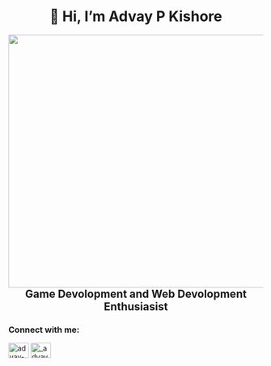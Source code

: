 <h1 align="center">👋 Hi, I’m Advay P Kishore</h1>
<img align="right" height="500" width="1000" src=https://i0.wp.com/newsblog.drexel.edu/wp-content/uploads/2023/07/video_game-AI-iStock-1412522260.jpeg?ssl=1">
<h2 align="center">Game Devolopment and Web Devolopment Enthusiasist </h2>

<h3 align="left">Connect with me:</h3>
<a href="www.linkedin.com/in/advay-p-kishore" target="blank"><img align="center" src="https://raw.githubusercontent.com/rahuldkjain/github-profile-readme-generator/master/src/images/icons/Social/linked-in-alt.svg" alt="advay-p-kishore" height="30" width="40" /></a>
<a href="https://instagram.com/_advay_k" target="blank"><img align="center" src="https://raw.githubusercontent.com/rahuldkjain/github-profile-readme-generator/master/src/images/icons/Social/instagram.svg" alt="_advay-k" height="30" width="40" /></a>
<!---
Advay004/Advay004 is a ✨ special ✨ repository because its `README.md` (this file) appears on your GitHub profile.
You can click the Preview link to take a look at your changes.
--->
